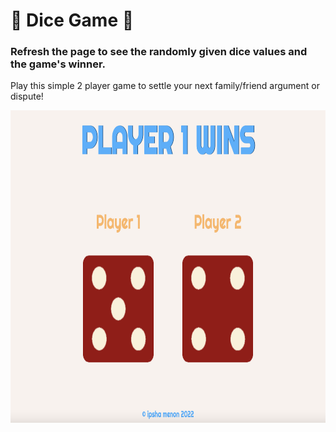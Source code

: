 # 🎲 Dice Game 🎲

### Refresh the page to see the randomly given dice values and the game's winner.



Play this simple 2 player game to settle your next family/friend argument or dispute!




<img src="images/page-screenshot.png" width="750" height="500">
